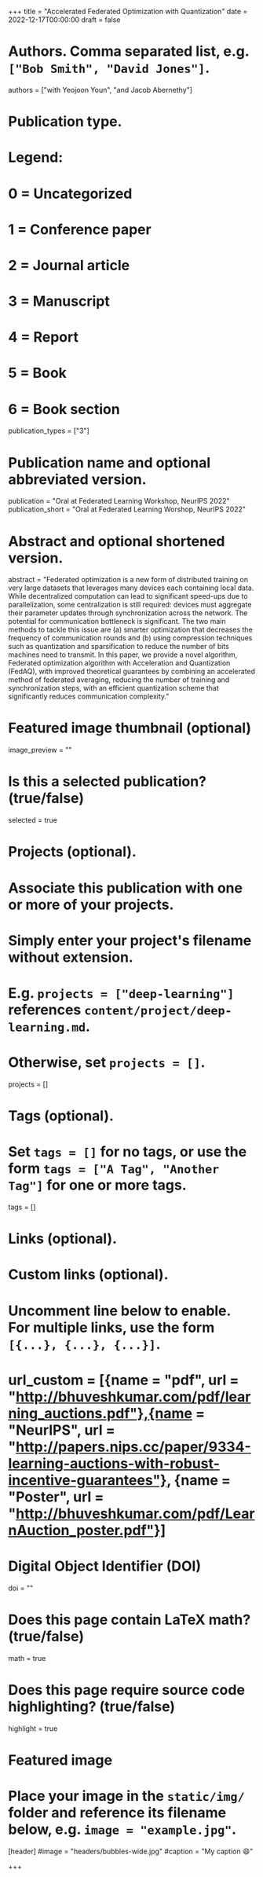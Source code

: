 +++
title = "Accelerated Federated Optimization with Quantization"
date = 2022-12-17T00:00:00
draft = false

# Authors. Comma separated list, e.g. `["Bob Smith", "David Jones"]`.
authors = ["with Yeojoon Youn", "and Jacob Abernethy"]

# Publication type.
# Legend:
# 0 = Uncategorized
# 1 = Conference paper
# 2 = Journal article
# 3 = Manuscript
# 4 = Report
# 5 = Book
# 6 = Book section
publication_types = ["3"]

# Publication name and optional abbreviated version.
publication = "Oral at Federated Learning Workshop, NeurIPS 2022"
publication_short = "Oral at Federated Learning Worshop, NeurIPS 2022"

# Abstract and optional shortened version.
abstract = "Federated optimization is a new form of distributed training on very large datasets that leverages many devices each containing local data. While decentralized computation can lead to significant speed-ups due to parallelization, some centralization is still required: devices must aggregate their parameter updates through synchronization across the network. The potential for communication bottleneck is significant. The two main methods to tackle this issue are (a) smarter optimization that decreases the frequency of communication rounds and (b) using compression techniques such as quantization and sparsification to reduce the number of bits machines need to transmit. In this paper, we provide a novel algorithm, Federated optimization algorithm with Acceleration and Quantization (FedAQ), with improved theoretical guarantees by combining an accelerated method of federated averaging, reducing the number of training and synchronization steps, with an efficient quantization scheme that significantly reduces communication complexity."

# Featured image thumbnail (optional)
image_preview = ""

# Is this a selected publication? (true/false)
selected = true

# Projects (optional).
#   Associate this publication with one or more of your projects.
#   Simply enter your project's filename without extension.
#   E.g. `projects = ["deep-learning"]` references `content/project/deep-learning.md`.
#   Otherwise, set `projects = []`.
projects = []

# Tags (optional).
#   Set `tags = []` for no tags, or use the form `tags = ["A Tag", "Another Tag"]` for one or more tags.
tags = []

# Links (optional).


# Custom links (optional).
#   Uncomment line below to enable. For multiple links, use the form `[{...}, {...}, {...}]`.
# url_custom = [{name = "pdf", url = "http://bhuveshkumar.com/pdf/learning_auctions.pdf"},{name = "NeurIPS", url = "http://papers.nips.cc/paper/9334-learning-auctions-with-robust-incentive-guarantees"}, {name = "Poster", url = "http://bhuveshkumar.com/pdf/LearnAuction_poster.pdf"}]


# Digital Object Identifier (DOI)
doi = ""

# Does this page contain LaTeX math? (true/false)
math = true

# Does this page require source code highlighting? (true/false)
highlight = true

# Featured image
# Place your image in the `static/img/` folder and reference its filename below, e.g. `image = "example.jpg"`.
[header]
#image = "headers/bubbles-wide.jpg"
#caption = "My caption :smile:"

+++
